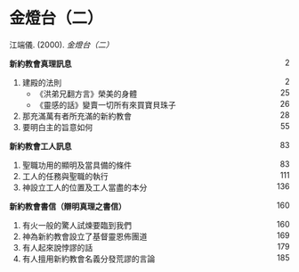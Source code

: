 # 金燈台（二）
江端儀. (2000). *金燈台（二）*

**新約教會真理訊息** <span style="float: right;">2</span>

1. 建殿的法則 <span style="float: right;">2</span>
    * 《洪弟兄翻方言》榮美的身體 <span style="float: right;">25</span>
    * 《靈感的話》變賣一切所有來買寶貝珠子 <span style="float: right;">26</span>
1. 那充滿萬有者所充滿的新約教會 <span style="float: right;">28</span>
1. 要明白主的旨意如何 <span style="float: right;">55</span>

**新約教會工人訊息** <span style="float: right;">83</span>

1. 聖職功用的顯明及當具備的條件 <span style="float: right;">83</span>
1. 工人的任務與聖職的執行 <span style="float: right;">111</span>
1. 神設立工人的位置及工人當盡的本分 <span style="float: right;">136</span>

**新約教會書信（辯明真理之書信）** <span style="float: right;">160</span>

1. 有火一般的驚人試煉要臨到我們 <span style="float: right;">160</span>
1. 神為新約教會設立了基督靈恩佈團道 <span style="float: right;">169</span>
1. 有人起來說悖謬的話 <span style="float: right;">179</span>
1. 有人擅用新約教會名義分發荒謬的言論 <span style="float: right;">185</span>
